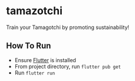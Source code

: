 # tamazotchi
Train your Tamagotchi by promoting sustainability!

## How To Run
* Ensure [Flutter](https://docs.flutter.dev/get-started/install) is installed 
* From project directory, run `flutter pub get`
* Run `flutter run`